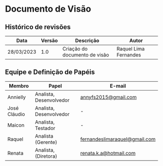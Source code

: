 # Documento de Visão  

## Histórico de revisões

Data        |    Versão   |   Descrição   |   Autor   |
---------   | ----------- | ------------- | --------- |
28/03/2023  |     1.0     | Criação do documento de visão | Raquel Lima Fernandes |

## Equipe e Definição de Papéis

Membro        |     Papel   |   E-mail   |
------------- | ----------- | ---------- |
Annielly      | Analista, Desenvolvedor  | annyfs2015@gmail.com
José Cláudio  | Analista, Desenvolvedor  | -
Maicon        | Analista, Testador | -
Raquel        | Analista (Gerente) | fernandeslimaraquel@gmail.com
Renata        | Analista, (Diretora) | renata.k.a@hotmail.com

